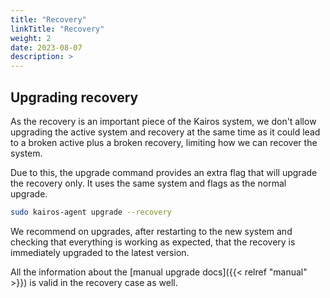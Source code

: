 ```yaml
---
title: "Recovery"
linkTitle: "Recovery"
weight: 2
date: 2023-08-07
description: >
---
```



## Upgrading recovery

As the recovery is an important piece of the Kairos system, we don't allow upgrading the active system and recovery at the same time as
it could lead to a broken active plus a broken recovery, limiting how we can recover the system.

Due to this, the upgrade command provides an extra flag that will upgrade the recovery only. It uses the same system and flags as the normal upgrade.

```bash
sudo kairos-agent upgrade --recovery
```

We recommend on upgrades, after restarting to the new system and checking that everything is working as expected, that the recovery is immediately upgraded to the latest version.

All the information about the [manual upgrade docs]({{< relref "manual" >}}) is valid in the recovery case as well.
